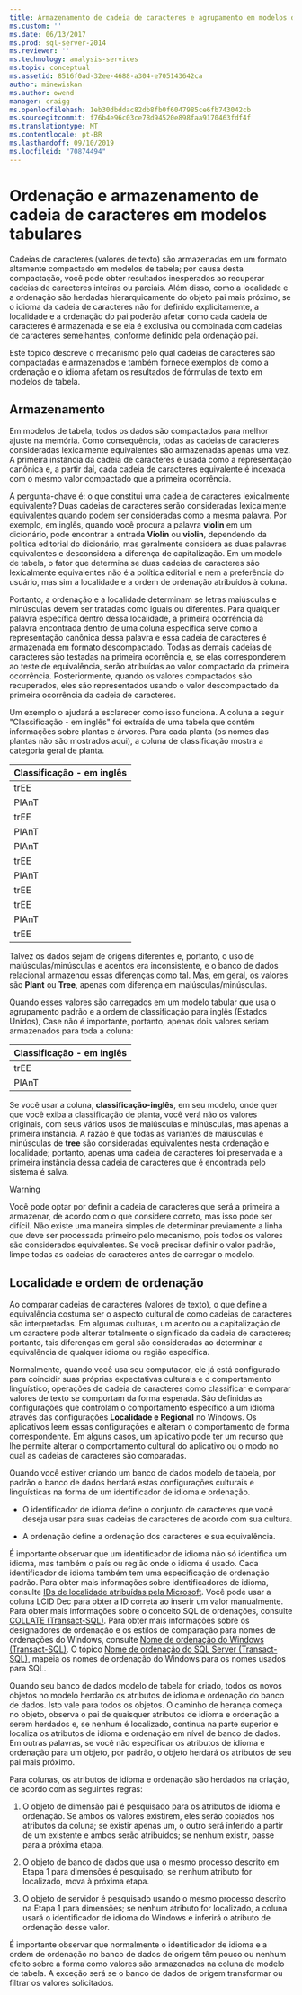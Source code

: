 ```yaml
---
title: Armazenamento de cadeia de caracteres e agrupamento em modelos de tabela | Microsoft Docs
ms.custom: ''
ms.date: 06/13/2017
ms.prod: sql-server-2014
ms.reviewer: ''
ms.technology: analysis-services
ms.topic: conceptual
ms.assetid: 8516f0ad-32ee-4688-a304-e705143642ca
author: minewiskan
ms.author: owend
manager: craigg
ms.openlocfilehash: 1eb30dbddac82db8fb0f6047985ce6fb743042cb
ms.sourcegitcommit: f76b4e96c03ce78d94520e898faa9170463fdf4f
ms.translationtype: MT
ms.contentlocale: pt-BR
ms.lasthandoff: 09/10/2019
ms.locfileid: "70874494"
---
```

# <a name="string-storage-and-collation-in-tabular-models"></a>Ordenação e armazenamento de cadeia de caracteres em modelos tabulares
  Cadeias de caracteres (valores de texto) são armazenadas em um formato altamente compactado em modelos de tabela; por causa desta compactação, você pode obter resultados inesperados ao recuperar cadeias de caracteres inteiras ou parciais. Além disso, como a localidade e a ordenação são herdadas hierarquicamente do objeto pai mais próximo, se o idioma da cadeia de caracteres não for definido explicitamente, a localidade e a ordenação do pai poderão afetar como cada cadeia de caracteres é armazenada e se ela é exclusiva ou combinada com cadeias de caracteres semelhantes, conforme definido pela ordenação pai.  
  
 Este tópico descreve o mecanismo pelo qual cadeias de caracteres são compactadas e armazenados e também fornece exemplos de como a ordenação e o idioma afetam os resultados de fórmulas de texto em modelos de tabela.  
  
## <a name="storage"></a>Armazenamento  
 Em modelos de tabela, todos os dados são compactados para melhor ajuste na memória. Como consequência, todas as cadeias de caracteres consideradas lexicalmente equivalentes são armazenadas apenas uma vez. A primeira instância da cadeia de caracteres é usada como a representação canônica e, a partir daí, cada cadeia de caracteres equivalente é indexada com o mesmo valor compactado que a primeira ocorrência.  
  
 A pergunta-chave é: o que constitui uma cadeia de caracteres lexicalmente equivalente? Duas cadeias de caracteres serão consideradas lexicalmente equivalentes quando podem ser consideradas como a mesma palavra. Por exemplo, em inglês, quando você procura a palavra **violin** em um dicionário, pode encontrar a entrada **Violin** ou **violin**, dependendo da política editorial do dicionário, mas geralmente considera as duas palavras equivalentes e desconsidera a diferença de capitalização. Em um modelo de tabela, o fator que determina se duas cadeias de caracteres são lexicalmente equivalentes não é a política editorial e nem a preferência do usuário, mas sim a localidade e a ordem de ordenação atribuídos à coluna.  
  
 Portanto, a ordenação e a localidade determinam se letras maiúsculas e minúsculas devem ser tratadas como iguais ou diferentes. Para qualquer palavra específica dentro dessa localidade, a primeira ocorrência da palavra encontrada dentro de uma coluna específica serve como a representação canônica dessa palavra e essa cadeia de caracteres é armazenada em formato descompactado.  Todas as demais cadeias de caracteres são testadas na primeira ocorrência e, se elas corresponderem ao teste de equivalência, serão atribuídas ao valor compactado da primeira ocorrência. Posteriormente, quando os valores compactados são recuperados, eles são representados usando o valor descompactado da primeira ocorrência da cadeia de caracteres.  
  
 Um exemplo o ajudará a esclarecer como isso funciona. A coluna a seguir "Classificação - em inglês" foi extraída de uma tabela que contém informações sobre plantas e árvores. Para cada planta (os nomes das plantas não são mostrados aqui), a coluna de classificação mostra a categoria geral de planta.  
  
|Classificação - em inglês|  
|-------------------------------|  
|trEE|  
|PlAnT|  
|trEE|  
|PlAnT|  
|PlAnT|  
|trEE|  
|PlAnT|  
|trEE|  
|trEE|  
|PlAnT|  
|trEE|  
  
 Talvez os dados sejam de origens diferentes e, portanto, o uso de maiúsculas/minúsculas e acentos era inconsistente, e o banco de dados relacional armazenou essas diferenças como tal. Mas, em geral, os valores são **Plant** ou **Tree**, apenas com diferença em maiúsculas/minúsculas.  
  
 Quando esses valores são carregados em um modelo tabular que usa o agrupamento padrão e a ordem de classificação para inglês (Estados Unidos), Case não é importante, portanto, apenas dois valores seriam armazenados para toda a coluna:  
  
|Classificação - em inglês|  
|-------------------------------|  
|trEE|  
|PlAnT|  
  
 Se você usar a coluna, **classificação-inglês**, em seu modelo, onde quer que você exiba a classificação de planta, você verá não os valores originais, com seus vários usos de maiúsculas e minúsculas, mas apenas a primeira instância. A razão é que todas as variantes de maiúsculas e minúsculas de **tree** são consideradas equivalentes nesta ordenação e localidade; portanto, apenas uma cadeia de caracteres foi preservada e a primeira instância dessa cadeia de caracteres que é encontrada pelo sistema é salva.  
  
> [!WARNING]  
>  Você pode optar por definir a cadeia de caracteres que será a primeira a armazenar, de acordo com o que considere correto, mas isso pode ser difícil. Não existe uma maneira simples de determinar previamente a linha que deve ser processada primeiro pelo mecanismo, pois todos os valores são considerados equivalentes. Se você precisar definir o valor padrão, limpe todas as cadeias de caracteres antes de carregar o modelo.  
  
## <a name="locale-and-collation-order"></a>Localidade e ordem de ordenação  
 Ao comparar cadeias de caracteres (valores de texto), o que define a equivalência costuma ser o aspecto cultural de como cadeias de caracteres são interpretadas. Em algumas culturas, um acento ou a capitalização de um caractere pode alterar totalmente o significado da cadeia de caracteres; portanto, tais diferenças em geral são consideradas ao determinar a equivalência de qualquer idioma ou região específica.  
  
 Normalmente, quando você usa seu computador, ele já está configurado para coincidir suas próprias expectativas culturais e o comportamento linguístico; operações de cadeia de caracteres como classificar e comparar valores de texto se comportam da forma esperada. São definidas as configurações que controlam o comportamento específico a um idioma através das configurações **Localidade e Regional** no Windows. Os aplicativos leem essas configurações e alteram o comportamento de forma correspondente. Em alguns casos, um aplicativo pode ter um recurso que lhe permite alterar o comportamento cultural do aplicativo ou o modo no qual as cadeias de caracteres são comparadas.  
  
 Quando você estiver criando um banco de dados modelo de tabela, por padrão o banco de dados herdará estas configurações culturais e linguísticas na forma de um identificador de idioma e ordenação.  
  
-   O identificador de idioma define o conjunto de caracteres que você deseja usar para suas cadeias de caracteres de acordo com sua cultura.  
  
-   A ordenação define a ordenação dos caracteres e sua equivalência.  
  
 É importante observar que um identificador de idioma não só identifica um idioma, mas também o país ou região onde o idioma é usado. Cada identificador de idioma também tem uma especificação de ordenação padrão. Para obter mais informações sobre identificadores de idioma, consulte [IDs de localidade atribuídas pela Microsoft](https://msdn.microsoft.com/goglobal/bb964664.aspx). Você pode usar a coluna LCID Dec para obter a ID correta ao inserir um valor manualmente. Para obter mais informações sobre o conceito SQL de ordenações, consulte [COLLATE &#40;Transact-SQL&#41;](/sql/t-sql/statements/collations). Para obter mais informações sobre os designadores de ordenação e os estilos de comparação para nomes de ordenações do Windows, consulte [Nome de ordenação do Windows &#40;Transact-SQL&#41;](/sql/t-sql/statements/windows-collation-name-transact-sql). O tópico [Nome de ordenação do SQL Server &#40;Transact-SQL&#41;](/sql/t-sql/statements/sql-server-collation-name-transact-sql), mapeia os nomes de ordenação do Windows para os nomes usados para SQL.  
  
 Quando seu banco de dados modelo de tabela for criado, todos os novos objetos no modelo herdarão os atributos de idioma e ordenação do banco de dados. Isto vale para todos os objetos. O caminho de herança começa no objeto, observa o pai de quaisquer atributos de idioma e ordenação a serem herdados e, se nenhum é localizado, continua na parte superior e localiza os atributos de idioma e ordenação em nível de banco de dados. Em outras palavras, se você não especificar os atributos de idioma e ordenação para um objeto, por padrão, o objeto herdará os atributos de seu pai mais próximo.  
  
 Para colunas, os atributos de idioma e ordenação são herdados na criação, de acordo com as seguintes regras:  
  
1.  O objeto de dimensão pai é pesquisado para os atributos de idioma e ordenação. Se ambos os valores existirem, eles serão copiados nos atributos da coluna; se existir apenas um, o outro será inferido a partir de um existente e ambos serão atribuídos; se nenhum existir, passe para a próxima etapa.  
  
2.  O objeto de banco de dados que usa o mesmo processo descrito em Etapa 1 para dimensões é pesquisado; se nenhum atributo for localizado, mova à próxima etapa.  
  
3.  O objeto de servidor é pesquisado usando o mesmo processo descrito na Etapa 1 para dimensões; se nenhum atributo for localizado, a coluna usará o identificador de idioma do Windows e inferirá o atributo de ordenação desse valor.  
  
 É importante observar que normalmente o identificador de idioma e a ordem de ordenação no banco de dados de origem têm pouco ou nenhum efeito sobre a forma como valores são armazenados na coluna de modelo de tabela. A exceção será se o banco de dados de origem transformar ou filtrar os valores solicitados.  
  
  
